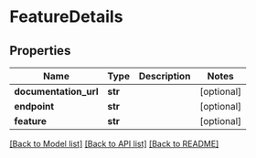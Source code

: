 # FeatureDetails

## Properties
Name | Type | Description | Notes
------------ | ------------- | ------------- | -------------
**documentation_url** | **str** |  | [optional] 
**endpoint** | **str** |  | [optional] 
**feature** | **str** |  | [optional] 

[[Back to Model list]](../README.md#documentation-for-models) [[Back to API list]](../README.md#documentation-for-api-endpoints) [[Back to README]](../README.md)


